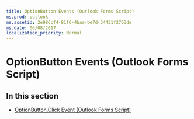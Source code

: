 ```yaml
---
title: OptionButton Events (Outlook Forms Script)
ms.prod: outlook
ms.assetid: 2e086cf4-81f6-4baa-be7d-34431f2763de
ms.date: 06/08/2017
localization_priority: Normal
---
```



# OptionButton Events (Outlook Forms Script)

## In this section


-  [OptionButton.Click Event (Outlook Forms Script)](Outlook.optionbutton.click.md)
    

